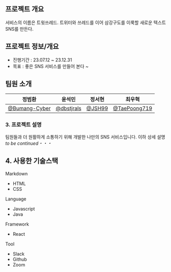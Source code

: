 ## 프로젝트 개요
   서비스의 이름은 트윗쓰레드.
   트위터와 쓰레드를 이어 삼강구도를 이룩할 새로운 텍스트 SNS를 만든다.
   
## 프로젝트 정보/개요
- 진행기간 : 23.07.12 ~ 23.12.31
- 목표 : 좋은 SNS 서비스를 만들어 본다 ~

## 팀원 소개
| 정범환 | 윤석민 | 정서현 | 최우혁 |
| ----- | ---- | ---- | ---- |
|[@Bumang-Cyber](https://github.com/Bumang-Cyber)| [@dbstjrals](https://github.com/dbstjrals)|[@JSH99](https://github.com/JSH99)|[@TaePoong719](https://github.com/TaePoong719)|

### 3. 프로젝트 설명
팀원들과 더 원활하게 소통하기 위해 개발한 나만의 SNS 서비스입니다. 이하 상세 설명 *to be continued・・・*  

## 4. 사용한 기술스택

Markdown
- HTML
- CSS

Language
- Javascript
- Java

Framework
- React

Tool
- Slack
- Github
- Zoom
